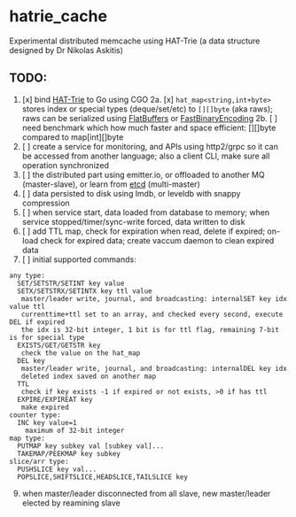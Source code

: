 # hatrie_cache
Experimental distributed memcache using HAT-Trie (a data structure designed by Dr Nikolas Askitis)

## TODO:

1. [x] bind [HAT-Trie](https://github.com/luikore/hat-trie) to Go using CGO
2a. [x] `hat_map<string,int+byte>` stores index or special types (deque/set/etc) to `[][]byte` (aka raws); raws can be serialized using [FlatBuffers](http://github.com/google/flatbuffers) or [FastBinaryEncoding](http://github.com/chronoxor/FastBinaryEncoding)
2b. [ ] need benchmark which how much faster and space efficient: [][]byte compared to map[int][]byte
3. [ ] create a service for monitoring, and APIs using http2/grpc so it can be accessed from another language; also a client CLI, make sure all operation synchronized
4. [ ] the distributed part using emitter.io, or offloaded to another MQ (master-slave), or learn from [etcd](https://github.com/etcd-io/etcd/tree/master/raft) (multi-master)
5. [ ] data persisted to disk using lmdb, or leveldb with snappy compression
6. [ ] when service start, data loaded from database to memory; when service stopped/timer/sync-write forced, data written to disk
7. [ ] add TTL map, check for expiration when read, delete if expired; on-load check for expired data; create vaccum daemon to clean expired data
8. [ ] initial supported commands:
```
any type:
  SET/SETSTR/SETINT key value
  SETX/SETSTRX/SETINTX key ttl value
   master/leader write, journal, and broadcasting: internalSET key idx value ttl
   currenttime+ttl set to an array, and checked every second, execute DEL if expired
   the idx is 32-bit integer, 1 bit is for ttl flag, remaining 7-bit is for special type
  EXISTS/GET/GETSTR key
   check the value on the hat_map
  DEL key
   master/leader write, journal, and broadcasting: internalDEL key idx
   deleted index saved on another map
  TTL
   check if key exists -1 if expired or not exists, >0 if has ttl
  EXPIRE/EXPIREAT key
   make expired 
counter type:
  INC key value=1
    maximum of 32-bit integer
map type:
  PUTMAP key subkey val [subkey val]...
  TAKEMAP/PEEKMAP key subkey
slice/arr type:
  PUSHSLICE key val...
  POPSLICE,SHIFTSLICE,HEADSLICE,TAILSLICE key
```
9. when master/leader disconnected from all slave, new master/leader elected by reamining slave
